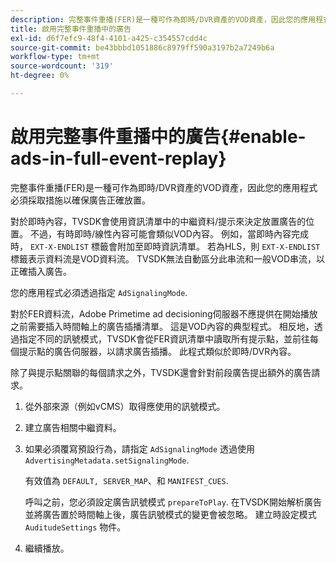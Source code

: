```yaml
---
description: 完整事件重播(FER)是一種可作為即時/DVR資產的VOD資產，因此您的應用程式必須採取措施以確保廣告正確放置。
title: 啟用完整事件重播中的廣告
exl-id: d6f7efc9-48f4-4101-a425-c354557cdd4c
source-git-commit: be43bbbd1051886c8979ff590a3197b2a7249b6a
workflow-type: tm+mt
source-wordcount: '319'
ht-degree: 0%

---
```


# 啟用完整事件重播中的廣告{#enable-ads-in-full-event-replay}

完整事件重播(FER)是一種可作為即時/DVR資產的VOD資產，因此您的應用程式必須採取措施以確保廣告正確放置。

對於即時內容，TVSDK會使用資訊清單中的中繼資料/提示來決定放置廣告的位置。 不過，有時即時/線性內容可能會類似VOD內容。 例如，當即時內容完成時， `EXT-X-ENDLIST` 標籤會附加至即時資訊清單。 若為HLS，則 `EXT-X-ENDLIST` 標籤表示資料流是VOD資料流。 TVSDK無法自動區分此串流和一般VOD串流，以正確插入廣告。

您的應用程式必須透過指定 `AdSignalingMode`.

對於FER資料流，Adobe Primetime ad decisioning伺服器不應提供在開始播放之前需要插入時間軸上的廣告插播清單。 這是VOD內容的典型程式。 相反地，透過指定不同的訊號模式，TVSDK會從FER資訊清單中讀取所有提示點，並前往每個提示點的廣告伺服器，以請求廣告插播。 此程式類似於即時/DVR內容。

除了與提示點關聯的每個請求之外，TVSDK還會針對前段廣告提出額外的廣告請求。

1. 從外部來源（例如vCMS）取得應使用的訊號模式。
1. 建立廣告相關中繼資料。
1. 如果必須覆寫預設行為，請指定 `AdSignalingMode` 透過使用 `AdvertisingMetadata.setSignalingMode`.

   有效值為 `DEFAULT, SERVER_MAP`、和 `MANIFEST_CUES`.

   呼叫之前，您必須設定廣告訊號模式 `prepareToPlay`. 在TVSDK開始解析廣告並將廣告置於時間軸上後，廣告訊號模式的變更會被忽略。 建立時設定模式 `AuditudeSettings` 物件。

1. 繼續播放。

<!--<a id="example_3567B4A0D53E4DA99C10C13244454026"></a>-->
